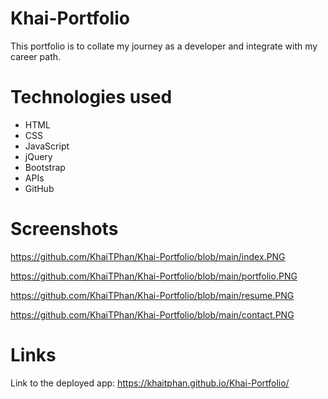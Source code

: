 # Khai-Portfolio
This portfolio is to collate my journey as a developer and integrate with my career path.


# Technologies used

- HTML
- CSS
- JavaScript
- jQuery
- Bootstrap
- APIs
- GitHub

# Screenshots

https://github.com/KhaiTPhan/Khai-Portfolio/blob/main/index.PNG

https://github.com/KhaiTPhan/Khai-Portfolio/blob/main/portfolio.PNG

https://github.com/KhaiTPhan/Khai-Portfolio/blob/main/resume.PNG

https://github.com/KhaiTPhan/Khai-Portfolio/blob/main/contact.PNG

# Links

Link to the deployed app:
https://khaitphan.github.io/Khai-Portfolio/

